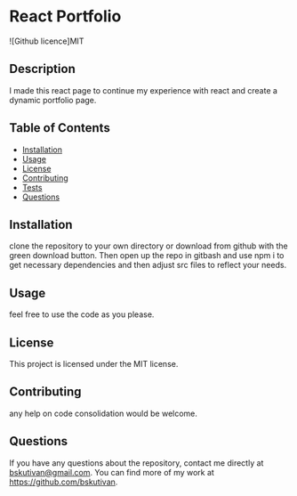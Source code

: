# React Portfolio
  ![Github licence]MIT
  ## Description
  I made this react page to continue my experience with react and create a dynamic portfolio page.
  ## Table of Contents
  * [Installation](#installation)
  * [Usage](#usage)
  * [License](#license)
  * [Contributing](#contributing)
  * [Tests](#tests)
  * [Questions](#questions)
  ## Installation 
  clone the repository to your own directory or download from github with the green download button. Then open up the repo in gitbash and use npm i to get necessary dependencies     and then adjust src files to reflect your needs.
  
  ## Usage
  feel free to use the code as you please. 
   
  ## License
  This project is licensed under the MIT license.
  ## Contributing
  any help on code consolidation would be welcome.
 
  ## Questions
  If you have any questions about the repository, contact me directly at bskutivan@gmail.com. You can find more of my work at https://github.com/bskutivan.
